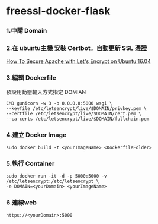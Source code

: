 # freessl-docker-flask 

### 1.申請 Domain
### 2.在 ubuntu主機 安裝 Certbot，自動更新 SSL 憑證
[How To Secure Apache with Let's Encrypt on Ubuntu 16.04](https://www.digitalocean.com/community/tutorials/how-to-secure-apache-with-let-s-encrypt-on-ubuntu-16-04)
### 3.編輯 Dockerfile
預設用動態輸入方式指定 DOMIAN
```
CMD gunicorn -w 3 -b 0.0.0.0:5000 wsgi \
--keyfile /etc/letsencrypt/live/$DOMAIN/privkey.pem \
--certfile /etc/letsencrypt/live/$DOMAIN/cert.pem \
--ca-certs /etc/letsencrypt/live/$DOMAIN/fullchain.pem
```
### 4.建立 Docker Image
```
sudo docker build -t <yourImageName> <DockerfileFolder>
```
### 5.執行 Container
```
sudo docker run -it -d -p 5000:5000 -v /etc/letsencrypt:/etc/letsencrypt \
-e DOMAIN=<yourDomain> <yourImageName>
```
### 6.連線web
```
https://<yourDomain>:5000
```